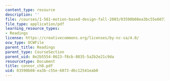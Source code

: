 ```yaml
---
content_type: resource
description: ''
file: /courses/1-561-motion-based-design-fall-2003/03590b08ea3bc55e6073d6c12541eab0_connor_ch8.pdf
file_type: application/pdf
learning_resource_types:
- Readings
license: https://creativecommons.org/licenses/by-nc-sa/4.0/
ocw_type: OCWFile
parent_title: Readings
parent_type: CourseSection
parent_uid: 8e2b5554-8623-f8cb-8835-5a2b2e21c9da
resourcetype: Document
title: connor_ch8.pdf
uid: 03590b08-ea3b-c55e-6073-d6c12541eab0
---
```

